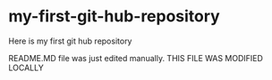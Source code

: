 # my-first-git-hub-repository
Here is my first git hub repository

README.MD file was just edited manually. THIS FILE WAS MODIFIED LOCALLY 
